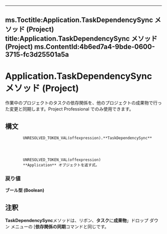 

---
ms.Toctitle:Application.TaskDependencySync メソッド (Project)
title:Application.TaskDependencySync メソッド (Project)
ms.ContentId:4b6ed7a4-9bde-0600-3715-fc3d25501a5a
---
# Application.TaskDependencySync メソッド (Project)




作業中のプロジェクトのタスクの依存関係を、他のプロジェクトの成果物で行った変更と同期します。Project Professional でのみ使用できます。

## 構文

            UNRESOLVED_TOKEN_VAL(offexpression).**TaskDependencySync**




            UNRESOLVED_TOKEN_VAL(offexpression)
            **Application** オブジェクトを返す式。

### 戻り値
**ブール型 (Boolean)**





## 注釈
**TaskDependencySync**メソッドは、リボン、**タスク**に**成果物**」ドロップ ダウン メニューの [**依存関係の同期**コマンドと同じです。




